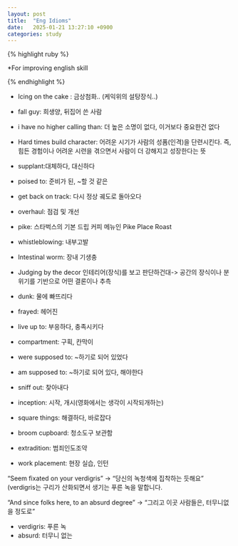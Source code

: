```yaml
---
layout: post
title:  "Eng Idioms"
date:   2025-01-21 13:27:10 +0900
categories: study
---
```





{% highlight ruby %}


*For improving english skill  


{% endhighlight %}  






* Icing on the cake : 금상첨화.. (케익위의 설탕장식..)  
* fall guy: 희생양, 뒤집어 쓴 사람  
* i have no higher calling than: 더 높은 소명이 없다, 이거보다 중요한건 없다   
* Hard times build character: 어려운 시기가 사람의 성품(인격)을 단련시킨다. 즉, 힘든 경험이나 어려운 시련을 겪으면서 사람이 더 강해지고 성장한다는 뜻   
* supplant:대체하다, 대신하다  
* poised to: 준비가 된, ~할 것 같은  
* get back on track: 다시 정상 궤도로 돌아오다  
* overhaul: 점검 및 개선  
* pike: 스타벅스의 기본 드립 커피 메뉴인 Pike Place Roast  
* whistleblowing: 내부고발  




* Intestinal worm: 장내 기생충 
* Judging by the decor 인테리어(장식)를 보고 판단하건대-> 공간의 장식이나 분위기를 기반으로 어떤 결론이나 추측  
* dunk: 물에 빠뜨리다  
* frayed: 헤어진  
* live up to: 부응하다, 충족시키다 
* compartment: 구획, 칸막이  
* were supposed to: ~하기로 되어 있었다  
* am supposed to: ~하기로 되어 있다, 해야한다  
* sniff out: 찾아내다  
* inception: 시작, 개시(영화에서는 생각이 시작되개하는)  
* square things: 해결하다, 바로잡다  
* broom cupboard: 청소도구 보관함  
* extradition: 범죄인도조약  
* work placement: 현장 실습, 인턴  





“Seem fixated on your verdigris”
→ “당신의 녹청색에 집착하는 듯해요”
(verdigris는 구리가 산화되면서 생기는 푸른 녹을 말합니다.

“And since folks here, to an absurd degree”
→ “그리고 이곳 사람들은, 터무니없을 정도로”

* verdigris: 푸른 녹  
* absurd: 터무니 없는  

  